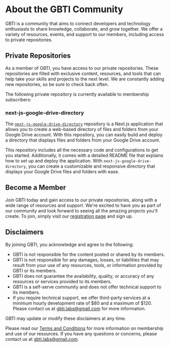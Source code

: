 # About the GBTI Community 

GBTI is a community that aims to connect developers and technology enthusiasts to share knowledge, collaborate, and grow together. We offer a variety of resources, events, and support to our members, including access to private repositories.

## Private Repositories

As a member of GBTI, you have access to our private repositories. These repositories are filled with exclusive content, resources, and tools that can help take your skills and projects to the next level. We are constantly adding new repositories, so be sure to check back often.

The following private repository is currently available to membership subscribers:

### next-js-google-drive-directory

The [`next-js-google-drive-directory`](https://github.com/gbti-labs/membership-repositories/blob/master/nextjs-google-drive-directory/readme.md) repository is a Next.js application that allows you to create a web-based directory of files and folders from your Google Drive account. With this repository, you can easily build and deploy a directory that displays files and folders from your Google Drive account.

This repository includes all the necessary code and configurations to get you started. Additionally, it comes with a detailed README file that explains how to set up and deploy the application. With `next-js-google-drive-directory`, you can create a customizable and responsive directory that displays your Google Drive files and folders with ease.

## Become a Member

Join GBTI today and gain access to our private repositories, along with a wide range of resources and support. We're excited to have you as part of our community and look forward to seeing all the amazing projects you'll create. To join, simply visit our [registration page](https://gbti.io) and sign up.

## Disclaimers

By joining GBTI, you acknowledge and agree to the following:

- GBTI is not responsible for the content posted or shared by its members.
- GBTI is not responsible for any damages, losses, or liabilities that may result from your use of any resources, tools, or information provided by GBTI or its members.
- GBTI does not guarantee the availability, quality, or accuracy of any resources or services provided to its members.
- GBTI is a self-serve community and does not offer technical support to its members.
- If you require technical support, we offer third-party services at a minimum hourly development rate of $80 and a maximum of $120. Please contact us at [gbti.labs@gmail.com](mailto:gbti.labs@gmail.com) for more information.

GBTI may update or modify these disclaimers at any time.

Please read our [Terms and Conditions](https://gbti.io/terms-and-conditions/) for more information on membership and use of our resources. If you have any questions or concerns, please contact us at [gbti.labs@gmail.com](mailto:gbti.labs@gmail.com).
